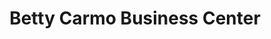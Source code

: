 ---
title: "Betty Carmo Business Center"
url: /gbarnga/betty-carmo-business-center/
shop: convenience
---